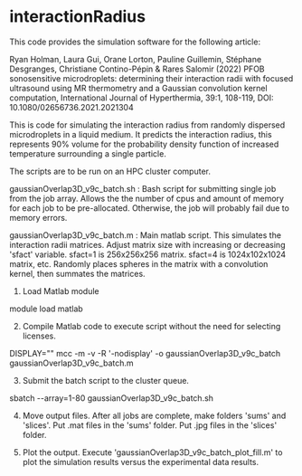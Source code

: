 # interactionRadius

This code provides the simulation software for the following article:

Ryan Holman, Laura Gui, Orane Lorton, Pauline Guillemin, Stéphane Desgranges, Christiane Contino-Pépin & Rares Salomir (2022) PFOB sonosensitive microdroplets: determining their interaction radii with focused ultrasound using MR thermometry and a Gaussian convolution kernel computation, International Journal of Hyperthermia, 39:1, 108-119, DOI: 10.1080/02656736.2021.2021304

This is code for simulating the interaction radius from randomly dispersed microdroplets in a liquid medium.  It predicts the interaction radius, this represents 90% volume for the probability density function of increased temperature surrounding a single particle. 

The scripts are to be run on an HPC cluster computer.

gaussianOverlap3D_v9c_batch.sh : Bash script for submitting single job from the job array. Allows the the number of cpus and amount of memory for each job to be pre-allocated.  Otherwise, the job will  probably fail due to memory errors.

gaussianOverlap3D_v9c_batch.m : Main matlab script.  This simulates the interaction radii matrices. Adjust matrix size with increasing or decreasing 'sfact' variable.  sfact=1 is 256x256x256 matrix.  sfact=4 is 1024x102x1024 matrix, etc. Randomly places spheres in the matrix with a convolution kernel, then summates the matrices.  

1. Load Matlab module

module load matlab

2. Compile Matlab code to execute script without the need for selecting licenses.

DISPLAY="" mcc -m -v -R '-nodisplay' -o gaussianOverlap3D_v9c_batch gaussianOverlap3D_v9c_batch.m

3. Submit the batch script to the cluster queue.

sbatch --array=1-80 gaussianOverlap3D_v9c_batch.sh

4. Move output files. After all jobs are complete, make folders 'sums' and 'slices'.  Put .mat files in the 'sums' folder. Put .jpg files in the 'slices' folder.

5. Plot the output. Execute 'gaussianOverlap3D_v9c_batch_plot_fill.m' to plot the simulation results versus the experimental data results.
